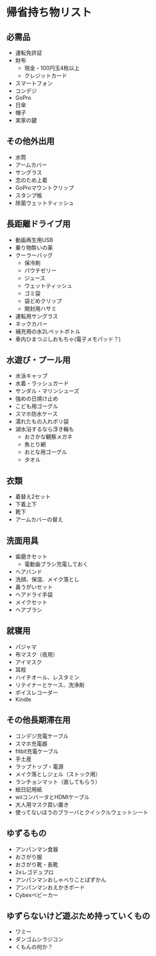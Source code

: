 # 帰省持ち物リスト

## 必需品
- 運転免許証
- 財布
    - 現金・100円玉4枚以上
    - クレジットカード
- スマートフォン
- コンデジ
- GoPro
- 日傘
- 帽子
- 実家の鍵

## その他外出用
- 水筒
- アームカバー
- サングラス
- 念のため上着
- GoProマウントクリップ
- スタンプ帳
- 除菌ウェットティッシュ

## 長距離ドライブ用
- 動画再生用USB
- 乗り物酔いの薬
- クーラーバッグ
    - 保冷剤
    - パウチゼリー
    - ジュース
    - ウェットティッシュ
    - ゴミ袋
    - 袋どめクリップ
    - 開封用ハサミ
- 運転用サングラス
- ネックカバー
- 補充用の水2Lペットボトル
- 車内ひまつぶしおもちゃ(電子メモパッド？)

## 水遊び・プール用
- 水泳キャップ
- 水着・ラッシュガード
- サンダル・マリンシューズ
- 強めの日焼け止め
- こども用ゴーグル
- スマホ防水ケース
- 濡れたもの入れポリ袋
- 湖水浴するなら浮き輪も
    - おさかな観察メガネ
    - 魚とり網
    - おとな用ゴーグル
    - タオル

## 衣類
- 着替え2セット
- 下着上下
- 靴下
- アームカバーの替え

## 洗面用具
- 歯磨きセット
    - 電動歯ブラシ充電しておく
- ヘアバンド
- 洗顔、保湿、メイク落とし
- 鼻うがいセット
- ヘアドライ手袋
- メイクセット
- ヘアブラシ

## 就寝用
- パジャマ
- 布マスク（夜用）
- アイマスク
- 耳栓
- ハイチオール、レスタミン
- リテイナーとケース、洗浄剤
- ボイスレコーダー
- Kindle

## その他長期滞在用
- コンデジ充電ケーブル
- スマホ充電器
- fitbit充電ケーブル
- 手土産
- ラップトップ・電源
- メイク落としジェル（ストック用）
- ランチョンマット（直してもらう）
- 絵日記用紙
- wiiコンバータとHDMIケーブル
- 大人用マスク買い置き
- 使ってないほうのブラーバとクイックルウェットシート

## ゆずるもの
- アンパンマン食器
- おさがり服
- おさがり靴・長靴
- 2xレゴデュプロ
- アンパンマンおしゃべりことばずかん
- アンパンマンおえかきボード
- Cybexベビーカー

## ゆずらないけど遊ぶため持っていくもの
- ワミー
- ダンゴムシラジコン
- くもんの何か？